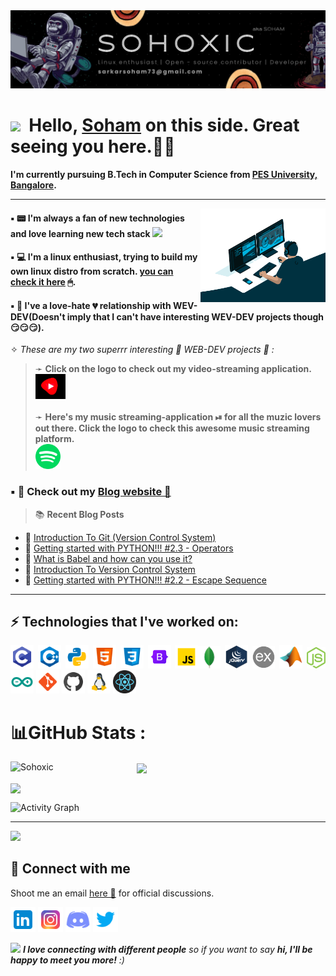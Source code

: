 <img src="./assets/socials/banner-monkey.jpeg">

# <img src="https://raw.githubusercontent.com/iampavangandhi/iampavangandhi/master/gifs/Hi.gif" width="30px">	&nbsp;Hello, <a href = "https://www.linkedin.com/in/soham-sarkar-b92557220/">Soham</a> on this side. Great seeing you here.🧑‍💻
 <b>I'm currently pursuing B.Tech in Computer Science from [PES University, Bangalore](https://www.pes.edu).</b><br>
<hr>
<img align='right' src="https://github.com/Sohoxic/Sohoxic/blob/main/assets/Tech%20stack/vector.png" height="150" width="200">

#### ▪️ 📟 I'm always a fan of new technologies and love learning new tech stack <img src="https://media.giphy.com/media/WUlplcMpOCEmTGBtBW/giphy.gif" width="30">

#### ▪️ 💻 I'm a linux enthusiast, trying to build my own linux distro from scratch. [you can check it here](https://github.com/Sohoxic/Linux-from-SCRATCH) 🖱. 
#### ▪️ 💾 I've a love-hate 💔 relationship with WEV-DEV(Doesn't imply that I can't have interesting WEV-DEV projects though 😏😏😏).

 ✧ <i>These are my two superrr interesting 🤯 WEB-DEV projects 👀 :</i><br>
 
> ➛ **Click on the logo to check out my video-streaming application.**
> <br> <a href="https://playris.netlify.app"><img src="https://github.com/Sohoxic/Sohoxic/blob/main/assets/website/utube-cloneee.png" height="40"> </a><br> <br>
> ➛ **Here's my music streaming-application ⏯ for all the muzic lovers out there. Click the logo to check this awesome music streaming platform.**
><br>  <a href="https://spotify-cloneee.netlify.app/"><img src="https://github.com/Sohoxic/Sohoxic/blob/main/assets/website/spotify.png" height="40"></a>


### ▪️ 🔭 Check out my <a href="https://sohoxic.hashnode.dev/">Blog website 📝</a>

> :books: **Recent Blog Posts**
> <!-- BLOGPOSTS:START -->
 - 🌮 [Introduction To Git &lpar;Version Control System&rpar;](https://sohoxic.hashnode.dev/introduction-to-git-version-control-system)
 - 🚀 [Getting started with PYTHON!!! #2.3 - Operators](https://sohoxic.hashnode.dev/getting-started-with-python-23-operators)
 - 🚀 [What is Babel and how can you use it?](https://sohoxic.hashnode.dev/what-is-babel-and-how-can-you-use-it)
 - 🌮 [Introduction To Version Control System](https://sohoxic.hashnode.dev/introduction-to-version-control-system)
 - 💫 [Getting started with PYTHON!!! #2.2 - Escape Sequence](https://sohoxic.hashnode.dev/getting-started-with-python-22-escape-sequence)<!-- BLOGPOSTS:END -->
<hr></hr>

## ⚡ Technologies that I've worked on:

<p align="justify">
 <img src="https://github.com/Sohoxic/Sohoxic/blob/main/assets/Tech%20stack/C.png" alt="c" height = 37, width = 37/>
 <img src="https://github.com/Sohoxic/Sohoxic/blob/main/assets/Tech%20stack/C%2B%2B.png" alt="c++" height = 37, width = 37/>
 <img src="https://github.com/Sohoxic/Sohoxic/blob/main/assets/Tech%20stack/Python.png" alt="python" height = 37, width = 37/>
 <img src="https://github.com/Sohoxic/Sohoxic/blob/main/assets/Tech%20stack/Html5.png" alt="html-5" height = 37, width = 37/>
 <img src="https://github.com/Sohoxic/Sohoxic/blob/main/assets/Tech%20stack/Css.png" alt="css" height = 37, width = 37/>
 <img src="https://github.com/Sohoxic/Sohoxic/blob/main/assets/Tech%20stack/bootstrap.png" alt="bootstrap" height = 37, width = 37/>
 <img src="https://github.com/Sohoxic/Sohoxic/blob/main/assets/Tech%20stack/Javascript.png" alt="js" height = 37, width = 37/><img src="https://github.com/Sohoxic/Sohoxic/blob/main/assets/Tech%20stack/MongoDB.png" alt="mongoDB" height = 36, width = 36/>
 <img src="https://github.com/Sohoxic/Sohoxic/blob/main/assets/Tech%20stack/jquery.png" alt="jquery" height = 37, width = 37/>
 <img src="https://github.com/Sohoxic/Sohoxic/blob/main/assets/Tech%20stack/expressjs.png" alt="expressjs" height = 36, width = 36/>
 <img src="https://github.com/SarthakSKumar/SarthakSKumar/blob/main/Assets/Tech%20Stack/Matlab.png" alt="matlab" height = 37, width = 37/>
 <img src="https://github.com/Sohoxic/Sohoxic/blob/main/assets/Tech%20stack/NodeJS.png" alt="nodejs" height = 34, width = 30/>

 <img src="https://github.com/Sohoxic/Sohoxic/blob/main/assets/Tech%20stack/Arduino.png" alt="arduino" height = 37, width = 37/>
 <img src="https://github.com/Sohoxic/Sohoxic/blob/main/assets/Tech%20stack/Git.png" alt="git" height = 37, width = 37/>
 <img src="https://github.com/Sohoxic/Sohoxic/blob/main/assets/Tech%20stack/Github.png" alt="github" height = 37, width = 37/>
 
 <img src="https://github.com/Sohoxic/Sohoxic/blob/main/assets/Tech%20stack/Linux.png" alt="linux" height = 37, width = 37/>
 <img src="https://github.com/Sohoxic/Sohoxic/blob/main/assets/Tech%20stack/ReactJS.png" alt="reactjs" height = 37, width = 37/>




# 📊GitHub Stats :
<p><img align="left" width="40%" src="https://github-readme-streak-stats.herokuapp.com/?user=Sohoxic&theme=nord" alt="Sohoxic" /></p>
<p><img align="center" width="47%" src="https://github-readme-stats.vercel.app/api?username=Sohoxic&include_all_commits=true&count_private=true&show_icons=true&line_height=20&theme=nord"/></p>

<p><img align="center" width="40%" src="https://github-readme-stats.vercel.app/api/top-langs/?username=Sohoxic&langs_count=6&layout=compact&theme=nord" /></p>

<p><img alt="Activity Graph" src="https://activity-graph.herokuapp.com/graph?username=Sohoxic&theme=nord"/></p>

---
[![](https://visitcount.itsvg.in/api?id=Sohoxic&icon=0&color=0)](https://visitcount.itsvg.in)

## 📲 Connect with me

Shoot me an email <a href = "mailto:sarkarsoham73@gmail.com">here 📩</a> for official discussions. <br>
<p align = "justify">
 <a href = "https://www.linkedin.com/in/soham-sarkar-b92557220/"><img src = "https://github.com/Sohoxic/Sohoxic/blob/main/assets/socials/Linkedin.png" height = 40 width = 40/></a>
 <a href = "https://www.instagram.com/sohoxic/"><img src = "https://github.com/Sohoxic/Sohoxic/blob/main/assets/socials/Instagram.png" height = 40 width = 40/></a>
 <a href = "https://discord.com/channels/1028756276102058044/1028759042509787186"><img src = "https://github.com/Sohoxic/Sohoxic/blob/main/assets/socials/Discord.png" height = 40 width = 40/></a>
 <a href = "https://twitter.com/Sohoxic_"><img src = "https://github.com/Sohoxic/Sohoxic/blob/main/assets/socials/Twitter.png" height = 40 width = 40/></a>
</p>

<img src="https://media.giphy.com/media/LnQjpWaON8nhr21vNW/giphy.gif" width="60"> <em><b>I love connecting with different people</b> so if you want to say <b>hi, I'll be happy to meet you more!</b> :)</em>


